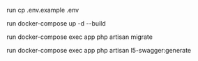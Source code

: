 run cp .env.example .env

run docker-compose up -d --build

run docker-compose exec app php artisan migrate

run docker-compose exec app php artisan l5-swagger:generate
